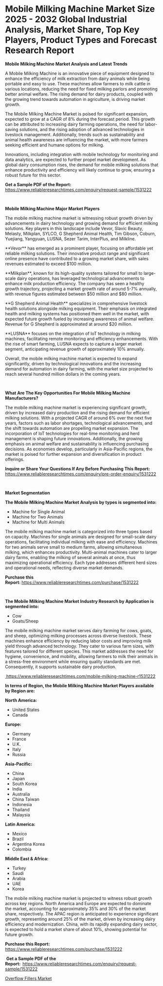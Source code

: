 <p><h1>Mobile Milking Machine Market Size 2025 - 2032 Global Industrial Analysis, Market Share, Top Key Players, Product Types and Forecast Research Report</h1></p><p><strong>Mobile Milking Machine Market Analysis and Latest Trends</strong></p>
<p><p>A Mobile Milking Machine is an innovative piece of equipment designed to enhance the efficiency of milk extraction from dairy animals while being portable and easy to use. These machines allow farmers to milk cattle in various locations, reducing the need for fixed milking parlors and promoting better animal welfare. The rising demand for dairy products, coupled with the growing trend towards automation in agriculture, is driving market growth. </p><p>The Mobile Milking Machine Market is poised for significant expansion, expected to grow at a CAGR of 8% during the forecast period. This growth can be attributed to increasing dairy farming operations, the need for labor-saving solutions, and the rising adoption of advanced technologies in livestock management. Additionally, trends such as sustainability and animal health awareness are influencing the market, with more farmers seeking efficient and humane options for milking. </p><p>Innovations, including integration with mobile technology for monitoring and data analytics, are expected to further propel market development. As global dairy consumption rises, the demand for mobile milking solutions that enhance productivity and efficiency will likely continue to grow, ensuring a robust future for this sector.</p></p>
<p><strong>Get a Sample PDF of the Report:&nbsp;</strong> <a href="https://www.reliableresearchtimes.com/enquiry/request-sample/1531222?utm_campaign=2277&utm_medium=2&utm_source=Github&utm_content=ia&utm_term=18022025&utm_id=mobile-milking-machine">https://www.reliableresearchtimes.com/enquiry/request-sample/1531222</a></p>
<p>&nbsp;</p>
<p><strong>Mobile Milking Machine Major Market Players</strong></p>
<p><p>The mobile milking machine market is witnessing robust growth driven by advancements in dairy technology and growing demand for efficient milking solutions. Key players in this landscape include Vevor, Slavic Beauty, Melasty, Milkplan, SYLCO, G Shepherd Animal Health, Tim Gibson, Coburn, Yuejiang, Yangyuan, LUSNA, Sezer Tarim, InterPlus, and Milkline.</p><p>**Vevor** has emerged as a prominent player, focusing on affordable yet reliable milking solutions. Their innovative product range and significant online presence have contributed to a growing market share, with sales revenues estimated to exceed $100 million.</p><p>**Milkplan**, known for its high-quality systems tailored for small to large-scale dairy operations, has leveraged technological advancements to enhance milk production efficiency. The company has seen a healthy growth trajectory, projecting a market growth rate of around 5-7% annually, with revenue figures estimated between $50 million and $80 million.</p><p>**G Shepherd Animal Health** specializes in comprehensive livestock health solutions alongside milking equipment. Their emphasis on integrated health and milking systems has positioned them well in the market, with expected future growth fueled by increasing awareness of animal welfare. Revenue for G Shepherd is approximated at around $20 million.</p><p>**LUSNA** focuses on the integration of IoT technology in milking machines, facilitating remote monitoring and efficiency enhancements. With the rise of smart farming, LUSNA expects to capture a larger market segment, anticipating revenue growth of approximately 10% annually.</p><p>Overall, the mobile milking machine market is expected to expand significantly, driven by technological innovations and the increasing demand for automation in dairy farming, with the market size projected to reach several hundred million dollars in the coming years.</p></p>
<p>&nbsp;</p>
<p><strong>What Are The Key Opportunities For Mobile Milking Machine Manufacturers?</strong></p>
<p><p>The mobile milking machine market is experiencing significant growth, driven by increased dairy production and the rising demand for efficient milking solutions. With a projected CAGR of around 6% over the next five years, factors such as labor shortages, technological advancements, and the shift towards automation are propelling market expansion. The incorporation of IoT technologies for real-time monitoring and herd management is shaping future innovations. Additionally, the growing emphasis on animal welfare and sustainability is influencing purchasing decisions. As economies develop, particularly in Asia-Pacific regions, the market is poised for further expansion and diversification in product offerings.</p></p>
<p><strong>Inquire or Share Your Questions If Any Before Purchasing This Report:</strong> <a href="https://www.reliableresearchtimes.com/enquiry/pre-order-enquiry/1531222?utm_campaign=2277&utm_medium=2&utm_source=Github&utm_content=ia&utm_term=18022025&utm_id=mobile-milking-machine">https://www.reliableresearchtimes.com/enquiry/pre-order-enquiry/1531222</a></p>
<p>&nbsp;</p>
<p><strong>Market Segmentation</strong></p>
<p><strong>The Mobile Milking Machine Market Analysis by types is segmented into:</strong></p>
<p><ul><li>Machine for Single Animal</li><li>Machine for Two Animals</li><li>Machine for Multi Animals</li></ul></p>
<p><p>The mobile milking machine market is categorized into three types based on capacity. Machines for single animals are designed for small-scale dairy operations, facilitating individual milking with ease and efficiency. Machines for two animals serve small to medium farms, allowing simultaneous milking, which enhances productivity. Multi-animal machines cater to larger dairy farms, enabling the milking of several animals at once, thus maximizing operational efficiency. Each type addresses different herd sizes and operational needs, reflecting diverse market demands.</p></p>
<p><strong>Purchase this Report:&nbsp;</strong><a href="https://www.reliableresearchtimes.com/purchase/1531222?utm_campaign=2277&utm_medium=2&utm_source=Github&utm_content=ia&utm_term=18022025&utm_id=mobile-milking-machine">https://www.reliableresearchtimes.com/purchase/1531222</a></p>
<p>&nbsp;</p>
<p><strong>The Mobile Milking Machine Market Industry Research by Application is segmented into:</strong></p>
<p><ul><li>Cow</li><li>Goats/Sheep</li></ul></p>
<p><p>The mobile milking machine market serves dairy farming for cows, goats, and sheep, optimizing milking processes across diverse livestock. These machines enhance efficiency by reducing labor costs and improving milk yield through advanced technology. They cater to various farm sizes, with features tailored for different species. This market addresses the need for hygiene, convenience, and mobility, allowing farmers to milk their animals in a stress-free environment while ensuring quality standards are met. Consequently, it supports sustainable dairy production.</p></p>
<p><a href="https://www.reliableresearchtimes.com/mobile-milking-machine-r1531222?utm_campaign=2277&utm_medium=2&utm_source=Github&utm_content=ia&utm_term=18022025&utm_id=mobile-milking-machine">&nbsp;https://www.reliableresearchtimes.com/mobile-milking-machine-r1531222</a></p>
<p><strong>In terms of Region, the Mobile Milking Machine Market Players available by Region are:</strong></p>
<p>
    <p> <strong> North America: </strong>
        <ul>
            <li>United States</li>
            <li>Canada</li>
        </ul>
        </p> 
    <p> <strong> Europe: </strong>
        <ul>
            <li>Germany</li>
            <li>France</li>
            <li>U.K.</li>
            <li>Italy</li>
            <li>Russia</li>
        </ul>
        </p> 
    <p> <strong> Asia-Pacific: </strong>
        <ul>
            <li>China</li>
            <li>Japan</li>
            <li>South Korea</li>
            <li>India</li>
            <li>Australia</li>
            <li>China Taiwan</li>
            <li>Indonesia</li>
            <li>Thailand</li>
            <li>Malaysia</li>
        </ul>
        </p> 
    <p> <strong> Latin America: </strong>
        <ul>
            <li>Mexico</li>
            <li>Brazil</li>
            <li>Argentina Korea</li>
            <li>Colombia</li>
        </ul>
        </p> 
    <p> <strong> Middle East & Africa: </strong>
        <ul>
            <li>Turkey</li>
            <li>Saudi</li>
            <li>Arabia</li>
            <li>UAE</li>
            <li>Korea</li>
        </ul>
    </p>
    </p>
<p><p>The mobile milking machine market is projected to witness robust growth across key regions. North America and Europe are expected to dominate the market, accounting for approximately 35% and 30% of the market share, respectively. The APAC region is anticipated to experience significant growth, representing around 25% of the market, driven by increasing dairy efficiency and modernization. China, with its rapidly expanding dairy sector, is expected to hold a market share of about 10%, showing potential for future growth.</p></p>
<p><strong>Purchase this Report: </strong><a href="https://www.reliableresearchtimes.com/purchase/1531222?utm_campaign=2277&utm_medium=2&utm_source=Github&utm_content=ia&utm_term=18022025&utm_id=mobile-milking-machine">https://www.reliableresearchtimes.com/purchase/1531222</a></p>
<p>&nbsp;<strong>Get a Sample PDF of the Report:&nbsp;&nbsp;</strong><a href="https://www.reliableresearchtimes.com/enquiry/request-sample/1531222?utm_campaign=2277&utm_medium=2&utm_source=Github&utm_content=ia&utm_term=18022025&utm_id=mobile-milking-machine">https://www.reliableresearchtimes.com/enquiry/request-sample/1531222</a></p>
<p><strong></strong></p>
<p><p><a href="https://github.com/stephaniwo144/Market-Research-Report-List-1/blob/main/overflow-fillers-market.md?utm_campaign=2277&utm_medium=2&utm_source=Github&utm_content=ia&utm_term=18022025&utm_id=mobile-milking-machine">Overflow Fillers Market</a></p></p>